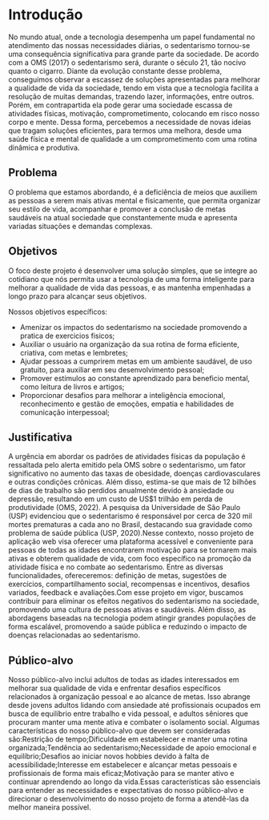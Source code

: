 # Introdução

No mundo atual, onde a tecnologia desempenha um papel fundamental no atendimento das nossas necessidades diárias, o sedentarismo tornou-se uma consequência significativa para grande parte da sociedade. De acordo com a OMS (2017) o sedentarismo será, durante o século 21, tão nocivo quanto o cigarro.
Diante da evolução constante desse problema, conseguimos observar a escassez de soluções apresentadas para melhorar a qualidade de vida da sociedade, tendo em vista que a tecnologia facilita a resolução de muitas demandas, trazendo lazer, informações, entre outros. Porém, em contrapartida ela pode gerar uma sociedade escassa de atividades físicas, motivação, comprometimento, colocando em risco nosso corpo e mente.
Dessa forma, percebemos a necessidade de novas ideias que tragam soluções eficientes, para termos uma melhora, desde uma saúde física e mental de qualidade a um comprometimento com uma rotina dinâmica e produtiva. 



## Problema

O problema que estamos abordando, é a deficiência de meios que auxiliem as pessoas a serem mais ativas mental e fisicamente, que permita  organizar seu estilo de vida, acompanhar e promover a conclusão de metas saudáveis na atual sociedade que constantemente muda e apresenta variadas situações e demandas complexas.

## Objetivos

O foco  deste projeto é desenvolver uma solução simples, que se integre ao cotidiano  que nós permita usar a tecnologia de uma forma inteligente para melhorar a qualidade de vida das pessoas, e as mantenha empenhadas a longo prazo para alcançar seus objetivos. 


Nossos objetivos específicos:
* Amenizar os impactos do sedentarismo na sociedade promovendo a pratica de exercicios fisicos;
* Auxiliar o usuário na organização da sua rotina de forma eficiente, criativa, com metas e lembretes;
* Ajudar pessoas a cumprirem metas em um ambiente saudável, de uso gratuito, para auxiliar em seu desenvolvimento pessoal;
* Promover estímulos ao constante aprendizado para beneficio mental, como leitura de livros e artigos;
* Proporcionar desafios para melhorar a inteligência emocional, reconhecimento e gestão de emoções, empatia e habilidades de comunicação interpessoal; 

## Justificativa

A urgência em abordar os padrões de atividades físicas da população é ressaltada pelo alerta emitido pela OMS sobre o sedentarismo, um fator significativo no aumento das taxas de obesidade, doenças cardiovasculares e outras condições crônicas. Além disso, estima-se que mais de 12 bilhões de dias de trabalho são perdidos anualmente devido à ansiedade ou depressão, resultando em um custo de US$1 trilhão em perda de produtividade (OMS, 2022). A pesquisa da Universidade de São Paulo (USP) evidenciou que o sedentarismo é responsável por cerca de 320 mil mortes prematuras a cada ano no Brasil, destacando sua gravidade como problema de saúde pública (USP, 2020).Nesse contexto, nosso projeto de aplicação web visa oferecer uma plataforma acessível e conveniente para pessoas de todas as idades encontrarem motivação para se tornarem mais ativas e obterem qualidade de vida, com foco específico na promoção da atividade física e no combate ao sedentarismo. Entre as diversas funcionalidades, ofereceremos: definição de metas, sugestões de exercícios, compartilhamento social, recompensas e incentivos, desafios variados, feedback e avaliações.Com esse projeto em vigor, buscamos contribuir para eliminar os efeitos negativos do sedentarismo na sociedade, promovendo uma cultura de pessoas ativas e saudáveis. Além disso, as abordagens baseadas na tecnologia podem atingir grandes populações de forma escalável, promovendo a saúde pública e reduzindo o impacto de doenças relacionadas ao sedentarismo.

## Público-alvo

Nosso público-alvo inclui adultos de todas as idades interessados em melhorar sua qualidade de vida e enfrentar desafios específicos relacionados à organização pessoal e ao alcance de metas. Isso abrange desde jovens adultos lidando com ansiedade até profissionais ocupados em busca de equilíbrio entre trabalho e vida pessoal, e adultos sêniores que procuram manter uma mente ativa e combater o isolamento social. Algumas características do nosso público-alvo que devem ser consideradas são:Restrição de tempo;Dificuldade em estabelecer e manter uma rotina organizada;Tendência ao sedentarismo;Necessidade de apoio emocional e equilíbrio;Desafios ao iniciar novos hobbies devido à falta de acessibilidade;Interesse em estabelecer e alcançar metas pessoais e profissionais de forma mais eficaz;Motivação para se manter ativo e continuar aprendendo ao longo da vida.Essas características são essenciais para entender as necessidades e expectativas do nosso público-alvo e direcionar o desenvolvimento do nosso projeto de forma a atendê-las da melhor maneira possível.
